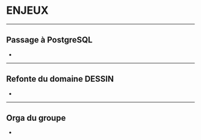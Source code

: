 # ENJEUX

---

## Passage à PostgreSQL

- 

---

## Refonte du domaine DESSIN

- 
---

## Orga du groupe

- 